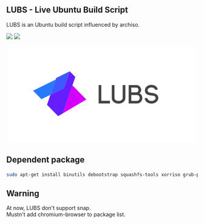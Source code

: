 ## LUBS - Live Ubuntu Build Script
<p>LUBS is an Ubuntu build script influenced by archiso.</p>
<p>
	<a href="https://travis-ci.org/github/FascodeNet/LUBS"><img src="https://img.shields.io/travis/FascodeNet/LUBS"></a>
	<a href="https://fascode.net/en/projects/softwares/lubs/"><img src="https://img.shields.io/badge/Maintained%3F-Yes-green"></a>
</p>
<p align="center">
	<img src="/images/logo/color/LUBS-V1_Logo-Compact_Colored-256px.png" alt="AlterLinux logo">
</p>

## Dependent package

```bash
sudo apt-get install binutils debootstrap squashfs-tools xorriso grub-pc-bin grub-efi-ia32-bin grub-efi-amd64-bin mtools
```

## Warning
At now, LUBS don't support snap.  
Mustn't add chromium-browser to package list.

